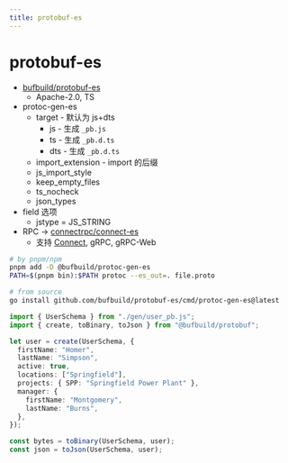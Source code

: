 ```yaml
---
title: protobuf-es
---
```


# protobuf-es

- [bufbuild/protobuf-es](https://github.com/bufbuild/protobuf-es)
  - Apache-2.0, TS
- protoc-gen-es
  - target - 默认为 js+dts
    - js - 生成 `_pb.js`
    - ts - 生成 `_pb.d.ts`
    - dts - 生成 `_pb.d.ts`
  - import_extension - import 的后缀
  - js_import_style
  - keep_empty_files
  - ts_nocheck
  - json_types
- field 选项
  - jstype = JS_STRING
- RPC -> [connectrpc/connect-es](https://github.com/connectrpc/connect-es)
  - 支持 [Connect](../grpc/connect.md), gRPC, gRPC-Web


```bash
# by pnpm/npm
pnpm add -D @bufbuild/protoc-gen-es
PATH=$(pnpm bin):$PATH protoc --es_out=. file.proto

# from source
go install github.com/bufbuild/protobuf-es/cmd/protoc-gen-es@latest
```


```ts
import { UserSchema } from "./gen/user_pb.js";
import { create, toBinary, toJson } from "@bufbuild/protobuf";

let user = create(UserSchema, {
  firstName: "Homer",
  lastName: "Simpson",
  active: true,
  locations: ["Springfield"],
  projects: { SPP: "Springfield Power Plant" },
  manager: {
    firstName: "Montgomery",
    lastName: "Burns",
  },
});

const bytes = toBinary(UserSchema, user);
const json = toJson(UserSchema, user);
```
